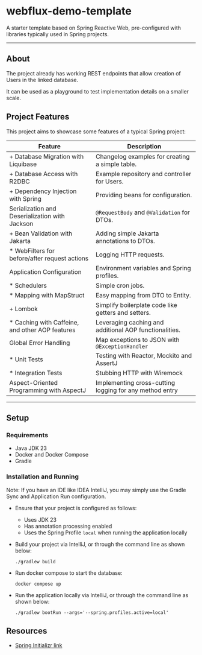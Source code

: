 # webflux-demo-template

A starter template based on Spring Reactive Web, pre-configured with libraries typically used in Spring projects.

---

## About

The project already has working REST endpoints that allow creation of Users in the linked database.

It can be used as a playground to test implementation details on a smaller scale.

## Project Features

This project aims to showcase some features of a typical Spring project:

| Feature                                         | Description                                             |
|-------------------------------------------------|---------------------------------------------------------|
| + Database Migration with Liquibase             | Changelog examples for creating a simple table.         |
| + Database Access with R2DBC                    | Example repository and controller for Users.            |
| + Dependency Injection with Spring              | Providing beans for configuration.                      |
| Serialization and Deserialization with Jackson  | `@RequestBody` and `@Validation` for DTOs.              |
| + Bean Validation with Jakarta                  | Adding simple Jakarta annotations to DTOs.              |
| * WebFilters for before/after request actions   | Logging HTTP requests.                                  |
| Application Configuration                       | Environment variables and Spring profiles.              |
| * Schedulers                                    | Simple cron jobs.                                       |
| * Mapping with MapStruct                        | Easy mapping from DTO to Entity.                        |
| + Lombok                                        | Simplify boilerplate code like getters and setters.     |
| * Caching with Caffeine, and other AOP features | Leveraging caching and additional AOP functionalities.  |
| Global Error Handling                           | Map exceptions to JSON with `@ExceptionHandler`         |
| * Unit Tests                                    | Testing with Reactor, Mockito and AssertJ               |
| * Integration Tests                             | Stubbing HTTP with Wiremock                             |
| Aspect-Oriented Programming with AspectJ        | Implementing cross-cutting logging for any method entry |

---

## Setup

### Requirements

- Java JDK 23
- Docker and Docker Compose
- Gradle

### Installation and Running

Note: If you have an IDE like IDEA IntelliJ, you may simply use the Gradle Sync and Application Run configuration.

- Ensure that your project is configured as follows:
    - Uses JDK 23
    - Has annotation processing enabled
    - Uses the Spring Profile `local` when running the application locally


- Build your project via IntelliJ, or through the command line as shown below:

    ```shell
    ./gradlew build
    ```

- Run docker compose to start the database:

    ```shell
    docker compose up
    ```

- Run the application locally via IntelliJ, or through the command line as shown below:

    ```shell
    ./gradlew bootRun --args='--spring.profiles.active=local'
    ```

## Resources

- [Spring Initializr link](https://start.spring.io/#!type=gradle-project&language=java&platformVersion=3.4.0&packaging=jar&jvmVersion=23&groupId=demo.template&artifactId=webflux&name=webflux-demo-template&description=Demo%20project%20for%20Spring%20WebFlux&packageName=demo.template.webflux&dependencies=webflux,devtools,lombok,docker-compose,configuration-processor,data-r2dbc,liquibase,postgresql,testcontainers,cloud-contract-stub-runner,data-jpa,validation)
